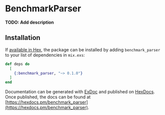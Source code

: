 # BenchmarkParser

**TODO: Add description**

## Installation

If [available in Hex](https://hex.pm/docs/publish), the package can be installed
by adding `benchmark_parser` to your list of dependencies in `mix.exs`:

```elixir
def deps do
  [
    {:benchmark_parser, "~> 0.1.0"}
  ]
end
```

Documentation can be generated with [ExDoc](https://github.com/elixir-lang/ex_doc)
and published on [HexDocs](https://hexdocs.pm). Once published, the docs can
be found at [https://hexdocs.pm/benchmark_parser](https://hexdocs.pm/benchmark_parser).

